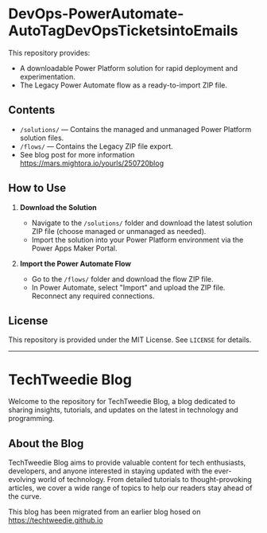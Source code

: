 # DevOps-PowerAutomate-AutoTagDevOpsTicketsintoEmails

This repository provides:

- A downloadable Power Platform solution for rapid deployment and experimentation.
- The Legacy Power Automate flow as a ready-to-import ZIP file.

## Contents

- `/solutions/` — Contains the managed and unmanaged Power Platform solution files.
- `/flows/` — Contains the Legacy ZIP file export.
- See blog post for more information https://mars.mightora.io/yourls/250720blog

## How to Use

1. **Download the Solution**
   - Navigate to the `/solutions/` folder and download the latest solution ZIP file (choose managed or unmanaged as needed).
   - Import the solution into your Power Platform environment via the Power Apps Maker Portal.

2. **Import the Power Automate Flow**
   - Go to the `/flows/` folder and download the flow ZIP file.
   - In Power Automate, select "Import" and upload the ZIP file. Reconnect any required connections.

## License

This repository is provided under the MIT License. See `LICENSE` for details.

---

# TechTweedie Blog
Welcome to the repository for TechTweedie Blog, a blog dedicated to sharing insights, tutorials, and updates on the latest in technology and programming.

## About the Blog
TechTweedie Blog aims to provide valuable content for tech enthusiasts, developers, and anyone interested in staying updated with the ever-evolving world of technology. From detailed tutorials to thought-provoking articles, we cover a wide range of topics to help our readers stay ahead of the curve.

This blog has been migrated from an earlier blog hosed on https://techtweedie.github.io
